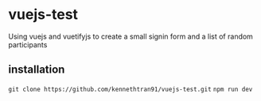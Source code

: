 # vuejs-test
Using vuejs and vuetifyjs to create a small signin form and a list of random participants

## installation

`git clone https://github.com/kennethtran91/vuejs-test.git`
`npm run dev`


